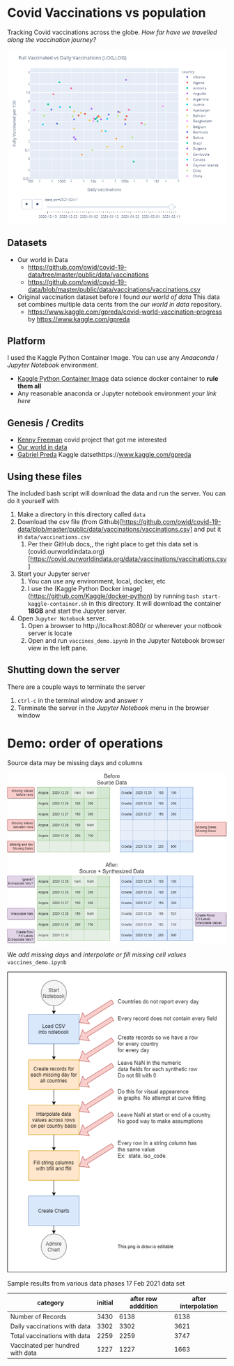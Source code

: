 # Covid Vaccinations vs population
Tracking Covid vaccinations across the globe.  _How far have we travelled along the vaccination journey?_

![Vaccinations Scatter plot](log-log-scatter-plot.png)

## Datasets
* Our world in Data
    * https://github.com/owid/covid-19-data/tree/master/public/data/vaccinations
    * https://github.com/owid/covid-19-data/blob/master/public/data/vaccinations/vaccinations.csv
* Original vaccination dataset before I found _our world of data_  This data set combines multiple data cents from the _our world in data_ repository.
    * https://www.kaggle.com/gpreda/covid-world-vaccination-progress by https://www.kaggle.com/gpreda

## Platform
I used the Kaggle Python Container Image. You can use any _Anaaconda_ / _Jupyter Notebook_ environment.

* [Kaggle Python Container Image](https://github.com/Kaggle/docker-python) data science docker container to **rule them all**
* Any reasonable anaconda or Jupyter notebook environment _your link here_

## Genesis / Credits
* [Kenny Freeman](https://github.com/Ken-Freeman) covid project that got me interested
* [Our world in data](https://github.com/owid/covid-19-data)
* [Gabriel Preda](https://www.kaggle.com/gpreda) Kaggle datsethttps://www.kaggle.com/gpreda

## Using these files
The included bash script will download the data and run the server. You can do it yourself with
1. Make a directory in this directory called `data`
1. Download the csv file (from Github)[https://github.com/owid/covid-19-data/blob/master/public/data/vaccinations/vaccinations.csv]  and put it in `data/vaccinations.csv`
    1. Per their GitHub docs,, the right place to get this data set is (covid.ourworldindata.org)[https://covid.ourworldindata.org/data/vaccinations/vaccinations.csv]
1. Start your Jupyter server
    1. You can use any environment, local, docker, etc
    1. I use the (Kaggle Python Docker image](https://github.com/Kaggle/docker-python) by running `bash start-kaggle-container.sh` in this directory.  It will download the container **18GB** and start the Jupyter server.
1. Open `Jupyter Notebook` server.  
    1. Open a browser to http://localhost:8080/ or wherever your notbook server is locate
    1. Open and run `vaccines_demo.ipynb` in the Jupyter Notebook browser view in the left pane.

## Shutting down the server
There are a couple ways to terminate the server

1. `ctrl-c` in the terminal window and answer `Y`
1. Terminate the server in the _Jupyter Notebook_ menu in the browser window

# Demo: order of operations

Source data may be missing days and columns

![Sample Data 2 Countries](covid_vaccinations_alignment_synthesis.png)

We _add missing days_ and _interpolate or fill missing cell values_ `vaccines_demo.ipynb`

![loading and adjusting the data flow](covid_vaccinations_demo_flow.png)

Sample results from various data phases 17 Feb 2021 data set

| category | initial | after row adddition | after interpolation |
| -- | -- | -- | -- |
| Number of Records | 3430 | 6138 | 6138 |
| Daily vaccinations with data | 3302 | 3302 | 3621 |
| Total vaccinations with data | 2259 | 2259 | 3747 |
| Vaccinated per hundred with data | 1227 | 1227 | 1663 |

